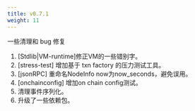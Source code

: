 ```yaml
---
title: v0.7.1
weight: 11
---
```


一些清理和 bug 修复

<!--more-->


1. [Stdlib|VM-runtime]修正VM的一些错别字。
2. [stress-test] 增加基于 txn factory 的压力测试工具。
3. [jsonRPC] 重命名NodeInfo now为now_seconds，避免误用。
4. [onchainconfig] 增加on chain config测试。
5. 清理事件序列化。
6. 升级了一些依赖包。